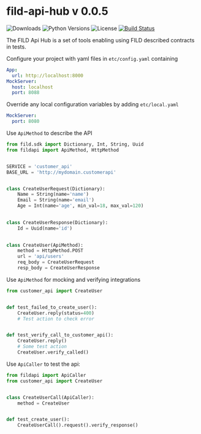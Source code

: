 # fild-api-hub v 0.0.5

![Downloads](https://img.shields.io/pypi/dm/fild-api-hub.svg?style=flat)
![Python Versions](https://img.shields.io/pypi/pyversions/fild-api-hub.svg?style=flat)
![License](https://img.shields.io/pypi/l/fild-api-hub.svg?version=latest)
[![Build Status](https://github.com/elenakulgavaya/fild-api-hub/workflows/Tests/badge.svg)](https://github.com/elenakulgavaya/fild-api-hub/actions)

The FILD Api Hub is a set of tools enabling using FILD described contracts
in tests. 

Configure your project with yaml files in `etc/config.yaml` containing
```yaml
App:
  url: http://localhost:8000
MockServer:
  host: localhost
  port: 8088
```

Override any local configuration variables by adding `etc/local.yaml`
```yaml
MockServer:
  port: 8080
```

Use `ApiMethod` to describe the API 
```python
from fild.sdk import Dictionary, Int, String, Uuid
from fildapi import ApiMethod, HttpMethod


SERVICE = 'customer_api'
BASE_URL = 'http://mydomain.customerapi'


class CreateUserRequest(Dictionary):
    Name = String(name='name')
    Email = String(name='email')
    Age = Int(name='age', min_val=18, max_val=120)

    
class CreateUserResponse(Dictionary):
    Id = Uuid(name='id')

    
class CreateUser(ApiMethod):
    method = HttpMethod.POST
    url = 'api/users'
    req_body = CreateUserRequest
    resp_body = CreateUserResponse
```

Use `ApiMethod` for mocking and verifying integrations
```python
from customer_api import CreateUser


def test_failed_to_create_user():
    CreateUser.reply(status=400)
    # Test action to check error


def test_verify_call_to_customer_api():
    CreateUser.reply()
    # Some test action
    CreateUser.verify_called()
```

Use `ApiCaller` to test the api:
```python
from fildapi import ApiCaller
from customer_api import CreateUser


class CreateUserCall(ApiCaller):
    method = CreateUser


def test_create_user():
    CreateUserCall().request().verify_response()
```
